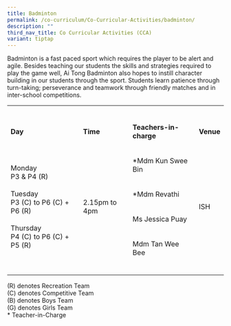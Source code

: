 ```yaml
---
title: Badminton
permalink: /co-curriculum/Co-Curricular-Activities/badminton/
description: ""
third_nav_title: Co Curricular Activities (CCA)
variant: tiptap
---
```

<p>Badminton is a fast paced sport which requires the player to be alert and agile. Besides teaching our students the skills and strategies required to play the game well, Ai Tong Badminton also hopes to instill&nbsp;character building in our students through the sport. Students learn patience through turn-taking; perseverance and teamwork through friendly matches and in inter-school competitions.</p><table><tbody><tr><td rowspan="1" colspan="1"><p></p></td><td rowspan="1" colspan="1"><p></p></td><td rowspan="1" colspan="1"><p></p></td><td rowspan="1" colspan="1"><p></p></td></tr><tr><td rowspan="1" colspan="1"><p><strong>Day</strong></p></td><td rowspan="1" colspan="1"><p><strong>Time</strong></p></td><td rowspan="1" colspan="1"><p><strong>Teachers-in-charge</strong></p></td><td rowspan="1" colspan="1"><p><strong>Venue</strong></p></td></tr><tr><td rowspan="4" colspan="1"><p>Monday<br>P3 &amp; P4 (R)<br><br>Tuesday<br>P3 (C) to P6 (C) + P6 (R)<br><br>Thursday<br>P4 (C) to P6 (C) + P5 (R) <br></p></td><td rowspan="4" colspan="1"><p>2.15pm to 4pm</p></td><td rowspan="1" colspan="1"><p>*Mdm Kun Swee Bin</p></td><td rowspan="4" colspan="1"><p>ISH</p></td></tr><tr><td rowspan="1" colspan="1"><p>*Mdm Revathi</p></td></tr><tr><td rowspan="1" colspan="1"><p>Ms Jessica Puay</p></td></tr><tr><td rowspan="1" colspan="1"><p>Mdm Tan Wee Bee</p></td></tr><tr><td rowspan="1" colspan="1"><p></p></td><td rowspan="1" colspan="1"><p></p></td><td rowspan="1" colspan="1"><p></p></td><td rowspan="1" colspan="1"><p></p></td></tr></tbody></table><p>(R) denotes Recreation Team<br>(C) denotes Competitive Team<br>(B) denotes Boys Team<br>(G) denotes Girls Team<br>* Teacher-in-Charge</p>
